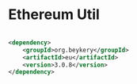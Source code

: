 # Ethereum Util

```xml

<dependency>
    <groupId>org.beykery</groupId>
    <artifactId>eu</artifactId>
    <version>3.0.8</version>
</dependency>
```
